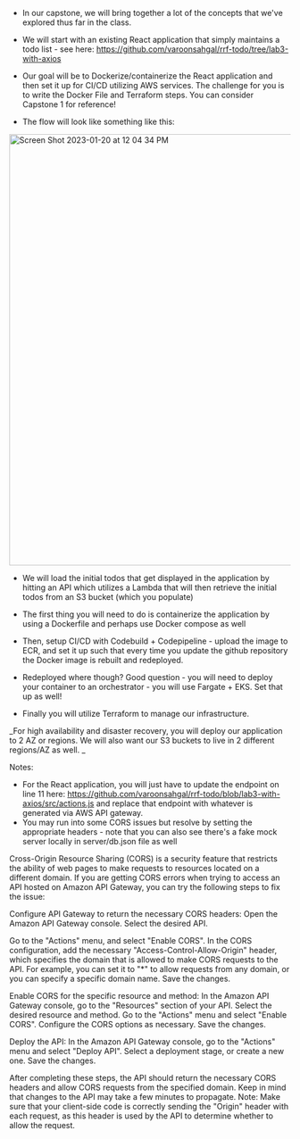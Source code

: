 * In our capstone, we will bring together a lot of the concepts that we've explored thus far in the class.



* We will start with an existing React application that simply maintains a todo list - see here: https://github.com/varoonsahgal/rrf-todo/tree/lab3-with-axios


* Our goal will be to Dockerize/containerize the React application and then set it up for CI/CD utilizing AWS services. The challenge for you is to write the Docker File and Terraform steps. You can consider Capstone 1 for reference! 


* The flow will look like something like this:
<img width="773" alt="Screen Shot 2023-01-20 at 12 04 34 PM" src="https://user-images.githubusercontent.com/25653204/213760116-406c4617-8b29-429d-a6d7-65e8ec7df110.png">



* We will load the initial todos that get displayed in the application by hitting an API which utilizes a Lambda that will then retrieve the initial todos from an S3 bucket (which you populate)
 
* The first thing you will need to do is containerize the application by using a Dockerfile and perhaps use Docker compose as well

* Then, setup CI/CD with Codebuild + Codepipeline - upload the image to ECR, and set it up such that every time you update the github repository the Docker image is rebuilt and redeployed.

* Redeployed where though?  Good question -  you will need to deploy your container to an orchestrator - you will use Fargate + EKS.  Set that up as well!

* Finally you will utilize Terraform to manage our infrastructure.  

_For high availability and disaster recovery, you will deploy our application to 2 AZ or regions.  We will also want our S3 buckets to live in 2 different regions/AZ as well.  _



Notes:
* For the React application, you will just have to update the endpoint on line 11 here: https://github.com/varoonsahgal/rrf-todo/blob/lab3-with-axios/src/actions.js and replace that endpoint with whatever is generated via AWS API gateway. 
* You may run into some CORS issues but resolve by setting the appropriate headers - note that you can also see there's a fake mock server locally in server/db.json file as well

Cross-Origin Resource Sharing (CORS) is a security feature that restricts the ability of web pages to make requests to resources located on a different domain. If you are getting CORS errors when trying to access an API hosted on Amazon API Gateway, you can try the following steps to fix the issue:

Configure API Gateway to return the necessary CORS headers:
Open the Amazon API Gateway console.
Select the desired API.

Go to the "Actions" menu, and select "Enable CORS".
In the CORS configuration, add the necessary "Access-Control-Allow-Origin" header, which specifies the domain that is allowed to make CORS requests to the API. For example, you can set it to "*" to allow requests from any domain, or you can specify a specific domain name.
Save the changes.

Enable CORS for the specific resource and method:
In the Amazon API Gateway console, go to the "Resources" section of your API.
Select the desired resource and method.
Go to the "Actions" menu and select "Enable CORS".
Configure the CORS options as necessary.
Save the changes.

Deploy the API:
In the Amazon API Gateway console, go to the "Actions" menu and select "Deploy API".
Select a deployment stage, or create a new one.
Save the changes.

After completing these steps, the API should return the necessary CORS headers and allow CORS requests from the specified domain. Keep in mind that changes to the API may take a few minutes to propagate.
Note: Make sure that your client-side code is correctly sending the "Origin" header with each request, as this header is used by the API to determine whether to allow the request.
